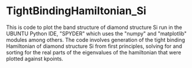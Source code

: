 # TightBindingHamiltonian_Si
This is code to plot the band structure of diamond structure Si run in the
UBUNTU Python IDE, "SPYDER" which uses the "numpy" and "matplotlib" modules 
among others.
The code involves generation of the tight binding Hamiltonian of diamond 
structure Si from first principles, solving for and sorting for the real 
parts of the eigenvalues of the hamiltonian that were plotted against kpoints.
